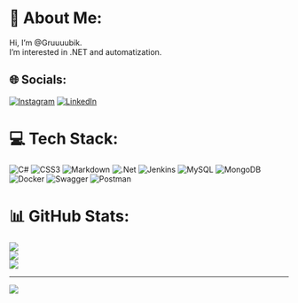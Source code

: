 # 💫 About Me:
Hi, I’m @Gruuuubik.<br>I’m interested in .NET and automatization.


## 🌐 Socials:
[![Instagram](https://img.shields.io/badge/Instagram-%23E4405F.svg?logo=Instagram&logoColor=white)](https://www.instagram.com/gruuuubik/) [![LinkedIn](https://img.shields.io/badge/LinkedIn-%230077B5.svg?logo=linkedin&logoColor=white)](https://www.linkedin.com/in/pavel-zhuraulevich-108608128/) 

# 💻 Tech Stack:
![C#](https://img.shields.io/badge/c%23-%23239120.svg?style=for-the-badge&logo=c-sharp&logoColor=white) ![CSS3](https://img.shields.io/badge/css3-%231572B6.svg?style=for-the-badge&logo=css3&logoColor=white) ![Markdown](https://img.shields.io/badge/markdown-%23000000.svg?style=for-the-badge&logo=markdown&logoColor=white) ![.Net](https://img.shields.io/badge/.NET-5C2D91?style=for-the-badge&logo=.net&logoColor=white) ![Jenkins](https://img.shields.io/badge/jenkins-%232C5263.svg?style=for-the-badge&logo=jenkins&logoColor=white) ![MySQL](https://img.shields.io/badge/mysql-%2300f.svg?style=for-the-badge&logo=mysql&logoColor=white) ![MongoDB](https://img.shields.io/badge/MongoDB-%234ea94b.svg?style=for-the-badge&logo=mongodb&logoColor=white) ![Docker](https://img.shields.io/badge/docker-%230db7ed.svg?style=for-the-badge&logo=docker&logoColor=white) ![Swagger](https://img.shields.io/badge/-Swagger-%23Clojure?style=for-the-badge&logo=swagger&logoColor=white) ![Postman](https://img.shields.io/badge/Postman-FF6C37?style=for-the-badge&logo=postman&logoColor=white)
# 📊 GitHub Stats:
![](https://github-readme-stats.vercel.app/api?username=Gruuuubik&theme=dark&hide_border=false&include_all_commits=false&count_private=false)<br/>
![](https://github-readme-streak-stats.herokuapp.com/?user=Gruuuubik&theme=dark&hide_border=false)<br/>
![](https://github-readme-stats.vercel.app/api/top-langs/?username=Gruuuubik&theme=dark&hide_border=false&include_all_commits=false&count_private=false&layout=compact)

---
[![](https://visitcount.itsvg.in/api?id=Gruuuubik&icon=0&color=0)](https://visitcount.itsvg.in)

<!-- Proudly created with GPRM ( https://gprm.itsvg.in ) -->
